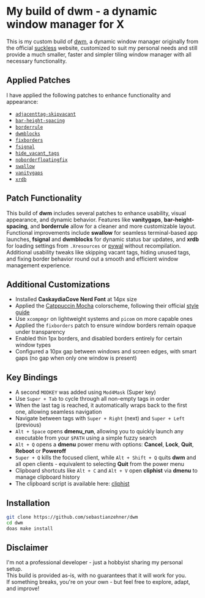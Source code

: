 # My build of dwm - a dynamic window manager for X

This is my custom build of [dwm](https://dwm.suckless.org/), a dynamic window manager originally from the official [suckless](https://suckless.org/) website, customized to suit my personal needs and still provide a much smaller, faster and simpler tiling window manager with all necessary functionality.

## Applied Patches

I have applied the following patches to enhance functionality and appearance:

- [`adjacenttag-skipvacant`](https://dwm.suckless.org/patches/adjacenttag/)
- [`bar-height-spacing`](https://dwm.suckless.org/patches/bar_height/)
- [`borderrule`](https://dwm.suckless.org/patches/borderrule/)
- [`dwmblocks`](https://github.com/ashish-yadav11/dwmblocks)
- [`fixborders`](https://dwm.suckless.org/patches/alpha/)
- [`fsignal`](https://dwm.suckless.org/patches/fsignal/)
- [`hide_vacant_tags`](https://dwm.suckless.org/patches/hide_vacant_tags/)
- [`noborderfloatingfix`](https://dwm.suckless.org/patches/noborder/)
- [`swallow`](https://dwm.suckless.org/patches/swallow/)
- [`vanitygaps`](https://dwm.suckless.org/patches/vanitygaps/)
- [`xrdb`](https://dwm.suckless.org/patches/xrdb/)

## Patch Functionality

This build of **dwm** includes several patches to enhance usability, visual appearance, and dynamic behavior. Features like **vanitygaps**, **bar-height-spacing**, and **borderrule** allow for a cleaner and more customizable layout. Functional improvements include **swallow** for seamless terminal-based app launches, **fsignal** and **dwmblocks** for dynamic status bar updates, and **xrdb** for loading settings from `.Xresources` or [pywal](https://github.com/eylles/pywal16) without recompilation. Additional usability tweaks like skipping vacant tags, hiding unused tags, and fixing border behavior round out a smooth and efficient window management experience.

## Additional Customizations

- Installed **CaskaydiaCove Nerd Font** at 14px size
- Applied the [Catppuccin Mocha](https://github.com/catppuccin/catppuccin) colorscheme, following their official [style guide](https://github.com/catppuccin/catppuccin/blob/main/docs/style-guide.md)
- Use `xcompmgr` on lightweight systems and `picom` on more capable ones
- Applied the `fixborders` patch to ensure window borders remain opaque under transparency
- Enabled thin 1px borders, and disabled borders entirely for certain window types
- Configured a 10px gap between windows and screen edges, with smart gaps (no gap when only one window is present)

## Key Bindings

- A second `MODKEY` was added using `Mod4Mask` (Super key)
- Use `Super + Tab` to cycle through all non-empty tags in order
- When the last tag is reached, it automatically wraps back to the first one, allowing seamless navigation
- Navigate between tags with `Super + Right` (next) and `Super + Left` (previous)
- `Alt + Space` opens **dmenu_run**, allowing you to quickly launch any executable from your `$PATH` using a simple fuzzy search
- `Alt + Q` opens a **dmenu** power menu with options: **Cancel**, **Lock**, **Quit**, **Reboot** or **Poweroff**
- `Super + Q` kills the focused client, while `Alt + Shift + Q` quits **dwm** and all open clients - equivalent to selecting **Quit** from the power menu
- Clipboard shortcuts like `Alt + C` and `Alt + V` open **cliphist** via **dmenu** to manage clipboard history
- The clipboard script is available here: [cliphist](https://github.com/sebastianzehner/cliphist)

## Installation

```bash
git clone https://github.com/sebastianzehner/dwm
cd dwm
doas make install
```

## Disclaimer

I'm not a professional developer - just a hobbyist sharing my personal setup.  
This build is provided as-is, with no guarantees that it will work for you.  
If something breaks, you're on your own - but feel free to explore, adapt, and improve!
